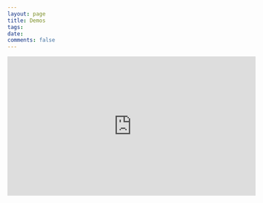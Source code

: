 ```yaml
---
layout: page
title: Demos
tags: 
date: 
comments: false
---	
```

<iframe width="560" height="315" src="https://www.youtube.com/embed/_2wP0CJaFF4" frameborder="0" allowfullscreen></iframe>
